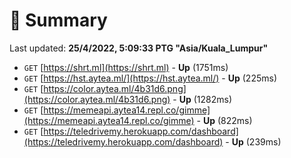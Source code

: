 # 📖 Summary
Last updated: **25/4/2022, 5:09:33 PTG "Asia/Kuala_Lumpur"**

- `GET` [https://shrt.ml](https://shrt.ml) - **Up** (1751ms)
- `GET` [https://hst.aytea.ml/](https://hst.aytea.ml/) - **Up** (225ms)
- `GET` [https://color.aytea.ml/4b31d6.png](https://color.aytea.ml/4b31d6.png) - **Up** (1282ms)
- `GET` [https://memeapi.aytea14.repl.co/gimme](https://memeapi.aytea14.repl.co/gimme) - **Up** (822ms)
- `GET` [https://teledrivemy.herokuapp.com/dashboard](https://teledrivemy.herokuapp.com/dashboard) - **Up** (239ms)

